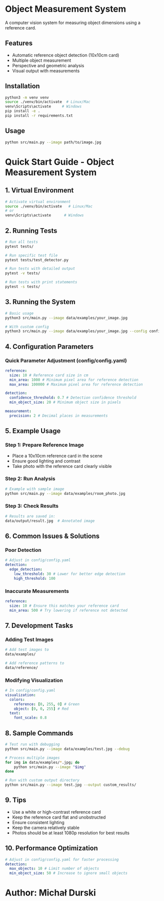 # Object Measurement System

A computer vision system for measuring object dimensions using a reference card.

## Features

- Automatic reference object detection (10x10cm card)
- Multiple object measurement
- Perspective and geometric analysis
- Visual output with measurements

## Installation

```bash
python3 -m venv venv
source ./venv/bin/activate  # Linux/Mac
venv\Scripts\activate     # Windows
pip install -e .
pip install -r requirements.txt
```

## Usage

```bash
python src/main.py --image path/to/image.jpg
```

# Quick Start Guide - Object Measurement System

## 1. Virtual Environment

```bash
# Activate virtual environment
source ./venv/bin/activate   # Linux/Mac
# or
venv\Scripts\activate      # Windows
```

## 2. Running Tests

```bash
# Run all tests
pytest tests/

# Run specific test file
pytest tests/test_detector.py

# Run tests with detailed output
pytest -v tests/

# Run tests with print statements
pytest -s tests/
```

## 3. Running the System

```bash
# Basic usage
python3 src/main.py --image data/examples/your_image.jpg

# With custom config
python3 src/main.py --image data/examples/your_image.jpg --config config/config.yaml --output data/output/
```

## 4. Configuration Parameters

### Quick Parameter Adjustment (config/config.yaml)

```yaml
reference:
  size: 10 # Reference card size in cm
  min_area: 1000 # Minimum pixel area for reference detection
  max_area: 100000 # Maximum pixel area for reference detection

detection:
  confidence_threshold: 0.7 # Detection confidence threshold
  min_object_size: 20 # Minimum object size in pixels

measurement:
  precision: 2 # Decimal places in measurements
```

## 5. Example Usage

### Step 1: Prepare Reference Image

- Place a 10x10cm reference card in the scene
- Ensure good lighting and contrast
- Take photo with the reference card clearly visible

### Step 2: Run Analysis

```bash
# Example with sample image
python src/main.py --image data/examples/room_photo.jpg
```

### Step 3: Check Results

```bash
# Results are saved in:
data/output/result.jpg  # Annotated image
```

## 6. Common Issues & Solutions

### Poor Detection

```yaml
# Adjust in config/config.yaml
detection:
  edge_detection:
    low_threshold: 30 # Lower for better edge detection
    high_threshold: 100
```

### Inaccurate Measurements

```yaml
reference:
  size: 10 # Ensure this matches your reference card
  min_area: 500 # Try lowering if reference not detected
```

## 7. Development Tasks

### Adding Test Images

```bash
# Add test images to
data/examples/

# Add reference patterns to
data/reference/
```

### Modifying Visualization

```yaml
# In config/config.yaml
visualization:
  colors:
    reference: [0, 255, 0] # Green
    object: [0, 0, 255] # Red
  text:
    font_scale: 0.8
```

## 8. Sample Commands

```bash
# Test run with debugging
python src/main.py --image data/examples/test.jpg --debug

# Process multiple images
for img in data/examples/*.jpg; do
    python src/main.py --image "$img"
done

# Run with custom output directory
python src/main.py --image test.jpg --output custom_results/
```

## 9. Tips

- Use a white or high-contrast reference card
- Keep the reference card flat and unobstructed
- Ensure consistent lighting
- Keep the camera relatively stable
- Photos should be at least 1080p resolution for best results

## 10. Performance Optimization

```yaml
# Adjust in config/config.yaml for faster processing
detection:
  max_objects: 10 # Limit number of objects
  min_object_size: 50 # Increase to ignore small objects
```

# Author: Michał Durski
